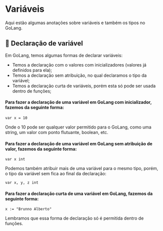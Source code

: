 
# Variáveis

Aqui estão algumas anotações sobre variáveis e também os tipos no GoLang.

 ## :green_book: Declaração de variável
 Em GoLang, temos algumas formas de declarar variáveis:
 
 - Temos a declaração com o valores com inicializadores (valores já definidos para ela);
 - Temos a declaração sem atribuição, no qual declaramos o tipo da variável;
 - Temos a declaração curta de variáveis, porém esta só pode ser usada dentro de funções;

#### Para fazer a declaração de uma variável em GoLang com inicializador, fazemos da seguinte forma:

    var x = 10
    
Onde o 10 pode ser qualquer valor permitido para o GoLang, como uma string, um valor com ponto flutuante, boolean, etc.

#### Para fazer a declaração de uma variável em GoLang sem atribuição de valor, fazemos da seguinte forma:

    var x int

Podemos também atribuir mais de uma variável para o mesmo tipo, porém, o tipo da variável sem fica ao final da declaração:    

    var x, y, z int

#### Para fazer a declaração curta de uma variável em GoLang, fazemos da seguinte forma:

    x := "Brunno Alberto"

Lembramos que essa forma de declaração só é permitida dentro de funções.